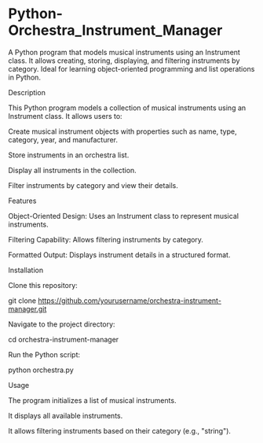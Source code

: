 # Python-Orchestra_Instrument_Manager
A Python program that models musical instruments using an Instrument class. It allows creating, storing, displaying, and filtering instruments by category. Ideal for learning object-oriented programming and list operations in Python.


Description

This Python program models a collection of musical instruments using an Instrument class. It allows users to:

Create musical instrument objects with properties such as name, type, category, year, and manufacturer.

Store instruments in an orchestra list.

Display all instruments in the collection.

Filter instruments by category and view their details.

Features

Object-Oriented Design: Uses an Instrument class to represent musical instruments.

Filtering Capability: Allows filtering instruments by category.

Formatted Output: Displays instrument details in a structured format.

Installation

Clone this repository:

git clone https://github.com/yourusername/orchestra-instrument-manager.git

Navigate to the project directory:

cd orchestra-instrument-manager

Run the Python script:

python orchestra.py

Usage

The program initializes a list of musical instruments.

It displays all available instruments.

It allows filtering instruments based on their category (e.g., "string").
